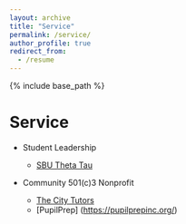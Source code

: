 ```yaml
---
layout: archive
title: "Service"
permalink: /service/
author_profile: true
redirect_from:
  - /resume
---
```


{% include base_path %}

Service
======

  * Student Leadership
      * [SBU Theta Tau](https://thetatausbu.com/)

  * Community 501(c)3 Nonprofit
      * [The City Tutors](https://www.thecitytutors.org/)
      * [PupilPrep] (https://pupilprepinc.org/)
